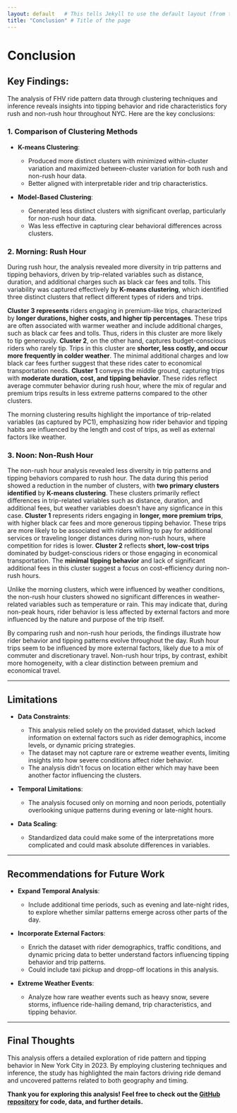 ```yaml
---
layout: default   # This tells Jekyll to use the default layout (from the theme)
title: "Conclusion" # Title of the page
---
```


# Conclusion

## **Key Findings**:
The analysis of FHV ride pattern data through clustering techniques and inference reveals insights into tipping behavior and ride characteristics fory rush and non-rush hour throughout NYC. Here are the key conclusions:

### 1. **Comparison of Clustering Methods**

- **K-means Clustering**:
  - Produced more distinct clusters with minimized within-cluster variation and maximized between-cluster variation for both rush and non-rush hour data.
  - Better aligned with interpretable rider and trip characteristics.

- **Model-Based Clustering**:
  - Generated less distinct clusters with significant overlap, particularly for non-rush hour data.
  - Was less effective in capturing clear behavioral differences across clusters.


### 2. **Morning: Rush Hour**

During rush hour, the analysis revealed more diversity in trip patterns and tipping behaviors, driven by trip-related variables such as distance, duration, and additional charges such as black car fees and tolls. This variability was captured effectively by **K-means clustering**, which identified three distinct clusters that reflect different types of riders and trips.

**Cluster 3 represents** riders engaging in premium-like trips, characterized by **longer durations, higher costs, and higher tip percentages**. These trips are often associated with warmer weather and include additional charges, such as black car fees and tolls. Thus, riders in this cluster are more likely to tip generously. **Cluster 2**, on the other hand, captures budget-conscious riders who rarely tip. Trips in this cluster are **shorter, less costly, and occur more frequently in colder weather**. The minimal additional charges and low black car fees further suggest that these rides cater to economical transportation needs. **Cluster 1** conveys the middle ground, capturing trips with **moderate duration, cost, and tipping behavior**. These rides reflect average commuter behavior during rush hour, where the mix of regular and premium trips results in less extreme patterns compared to the other clusters.

The morning clustering results highlight the importance of trip-related variables (as captured by PC1), emphasizing how rider behavior and tipping habits are influenced by the length and cost of trips, as well as external factors like weather.


### 3. Noon: Non-Rush Hour

The non-rush hour analysis revealed less diversity in trip patterns and tipping behaviors compared to rush hour. The data during this period showed a reduction in the number of clusters, with **two primary clusters identified** by **K-means clustering**. These clusters primarily reflect differences in trip-related variables such as distance, duration, and additional fees, but weather variables doesn't have any signficance in this case. **Cluster 1** represents riders engaging in **longer, more premium trips**, with higher black car fees and more generous tipping behavior. These trips are more likely to be associated with riders willing to pay for additional services or traveling longer distances during non-rush hours, where competition for rides is lower. **Cluster 2** reflects **short, low-cost trips** dominated by budget-conscious riders or those engaging in economical transportation. The **minimal tipping behavior** and lack of significant additional fees in this cluster suggest a focus on cost-efficiency during non-rush hours.

Unlike the morning clusters, which were influenced by weather conditions, the non-rush hour clusters showed no significant differences in weather-related variables such as temperature or rain. This may indicate that, during non-peak hours, rider behavior is less affected by external factors and more influenced by the nature and purpose of the trip itself.


By comparing rush and non-rush hour periods, the findings illustrate how rider behavior and tipping patterns evolve throughout the day. Rush hour trips seem to be influenced by more external factors, likely due to a mix of commuter and discretionary travel. Non-rush hour trips, by contrast, exhibit more homogeneity, with a clear distinction between premium and economical travel.

---

## **Limitations**

- **Data Constraints**:
  - This analysis relied solely on the provided dataset, which lacked information on external factors such as rider demographics, income levels, or dynamic pricing strategies.
  - The dataset may not capture rare or extreme weather events, limiting insights into how severe conditions affect rider behavior.
  - The analysis didn't focus on location either which may have been another factor influencing the clusters.

- **Temporal Limitations**:
  - The analysis focused only on morning and noon periods, potentially overlooking unique patterns during evening or late-night hours. 

- **Data Scaling**:
   - Standardized data could make some of the interpretations more complicated and could mask absolute differences in variables.

---

## **Recommendations for Future Work**

- **Expand Temporal Analysis**:
  - Include additional time periods, such as evening and late-night rides, to explore whether similar patterns emerge across other parts of the day.

- **Incorporate External Factors**:
  - Enrich the dataset with rider demographics, traffic conditions, and dynamic pricing data to better understand factors influencing tipping behavior and trip patterns.
  - Could include taxi pickup and dropp-off locations in this analysis.

- **Extreme Weather Events**:
  - Analyze how rare weather events such as heavy snow, severe storms, influence ride-hailing demand, trip characteristics, and tipping behavior.


---

## **Final Thoughts**

This analysis offers a detailed exploration of ride pattern and tipping behavior in New York City in 2023. By employing clustering techniques and inference, the study has highlighted the main factors driving ride demand and uncovered patterns related to both geography and timing. 

**Thank you for exploring this analysis! Feel free to check out the [GitHub repository](https://github.com/weij5678/NYC-FinalTaxi/tree/main) for code, data, and further details.**
